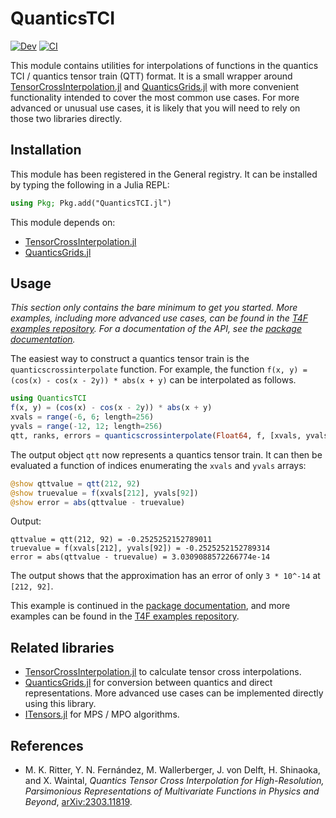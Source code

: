 # QuanticsTCI

[![Dev](https://img.shields.io/badge/docs-dev-blue.svg)](https://tensor4all.github.io/QuanticsTCI.jl/dev)
[![CI](https://github.com/tensor4all/QuanticsTCI.jl/actions/workflows/CI.yml/badge.svg)](https://github.com/tensor4all/QuanticsTCI.jl/actions/workflows/CI.yml)

This module contains utilities for interpolations of functions in the quantics TCI / quantics tensor train (QTT) format. It is a small wrapper around [TensorCrossInterpolation.jl](https://github.com/tensor4all/TensorCrossInterpolation.jl) and [QuanticsGrids.jl](https://github.com/tensor4all/QuanticsGrids.jl) with more convenient functionality intended to cover the most common use cases. For more advanced or unusual use cases, it is likely that you will need to rely on those two libraries directly.

## Installation

This module has been registered in the General registry. It can be installed by typing the following in a Julia REPL:
```julia
using Pkg; Pkg.add("QuanticsTCI.jl")
```

This module depends on:
- [TensorCrossInterpolation.jl](https://github.com/tensor4all/TensorCrossInterpolation.jl)
- [QuanticsGrids.jl](https://github.com/tensor4all/QuanticsGrids.jl)

## Usage

*This section only contains the bare minimum to get you started. More examples, including more advanced use cases, can be found in the [T4F examples repository](https://tensors4fields.gitlab.io/T4FExamples.jl/dev/index.html). For a documentation of the API, see the [package documentation](https://tensors4fields.gitlab.io/quanticstci.jl/dev/index.html).*

The easiest way to construct a quantics tensor train is the `quanticscrossinterpolate` function. For example, the function `f(x, y) = (cos(x) - cos(x - 2y)) * abs(x + y)` can be interpolated as follows.

```julia
using QuanticsTCI
f(x, y) = (cos(x) - cos(x - 2y)) * abs(x + y)
xvals = range(-6, 6; length=256)
yvals = range(-12, 12; length=256)
qtt, ranks, errors = quanticscrossinterpolate(Float64, f, [xvals, yvals]; tolerance=1e-8)
```
The output object `qtt` now represents a quantics tensor train. It can then be evaluated a function of indices enumerating the `xvals` and `yvals` arrays:
```julia
@show qttvalue = qtt(212, 92)
@show truevalue = f(xvals[212], yvals[92])
@show error = abs(qttvalue - truevalue)
```
Output:
```
qttvalue = qtt(212, 92) = -0.2525252152789011
truevalue = f(xvals[212], yvals[92]) = -0.2525252152789314
error = abs(qttvalue - truevalue) = 3.0309088572266774e-14
```
The output shows that the approximation has an error of only `3 * 10^-14` at `[212, 92]`.

This example is continued in the [package documentation](https://tensors4fields.gitlab.io/quanticstci.jl/dev/index.html), and more examples can be found in the [T4F examples repository](https://tensors4fields.gitlab.io/T4FExamples.jl/dev/index.html).

## Related libraries
- [TensorCrossInterpolation.jl](https://gitlab.com/quanticstci/tensorcrossinterpolation.jl) to calculate tensor cross interpolations.
- [QuanticsGrids.jl](https://github.com/tensor4all/QuanticsGrids.jl) for conversion between quantics and direct representations. More advanced use cases can be implemented directly using this library.
- [ITensors.jl](https://github.com/ITensor/ITensors.jl) for MPS / MPO algorithms.

## References
- M. K. Ritter, Y. N. Fernández, M. Wallerberger, J. von Delft, H. Shinaoka, and X. Waintal, *Quantics Tensor Cross Interpolation for High-Resolution, Parsimonious Representations of Multivariate Functions in Physics and Beyond*, [arXiv:2303.11819](http://arxiv.org/abs/2303.11819).
